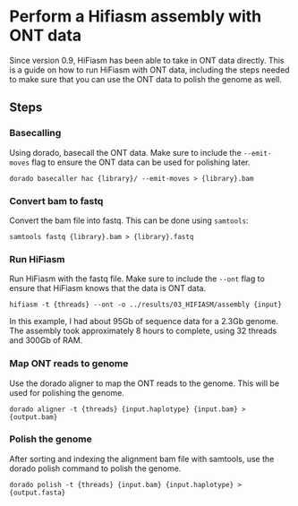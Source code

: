# Perform a Hifiasm assembly with ONT data

Since version 0.9, HiFiasm has been able to take in ONT data directly. This is a guide on how to run HiFiasm with ONT data, including the steps needed to make sure that you can use the ONT data to polish the genome as well.


## Steps
### Basecalling

Using dorado, basecall the ONT data. Make sure to include the `--emit-moves` flag to ensure the ONT data can be used for polishing later. 

```
dorado basecaller hac {library}/ --emit-moves > {library}.bam
```

### Convert bam to fastq

Convert the bam file into fastq. This can be done using `samtools`:

```
samtools fastq {library}.bam > {library}.fastq
```

### Run HiFiasm

Run HiFiasm with the fastq file. Make sure to include the `--ont` flag to ensure that HiFiasm knows that the data is ONT data.

```
hifiasm -t {threads} --ont -o ../results/03_HIFIASM/assembly {input}
```

In this example, I had about 95Gb of sequence data for a 2.3Gb genome. The assembly took approximately 8 hours to complete, using 32 threads and 300Gb of RAM.

### Map ONT reads to genome

Use the dorado aligner to map the ONT reads to the genome. This will be used for polishing the genome.

```
dorado aligner -t {threads} {input.haplotype} {input.bam} > {output.bam}
```

### Polish the genome

After sorting and indexing the alignment bam file with samtools, use the dorado polish command to polish the genome.

```
dorado polish -t {threads} {input.bam} {input.haplotype} > {output.fasta}
```



